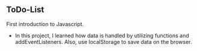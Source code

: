 ## ToDo-List 

First introduction to Javascript.

- In this project, I learned how data is handled by utilizing functions and addEventListeners. Also, use localStorage to save data on the browser.
